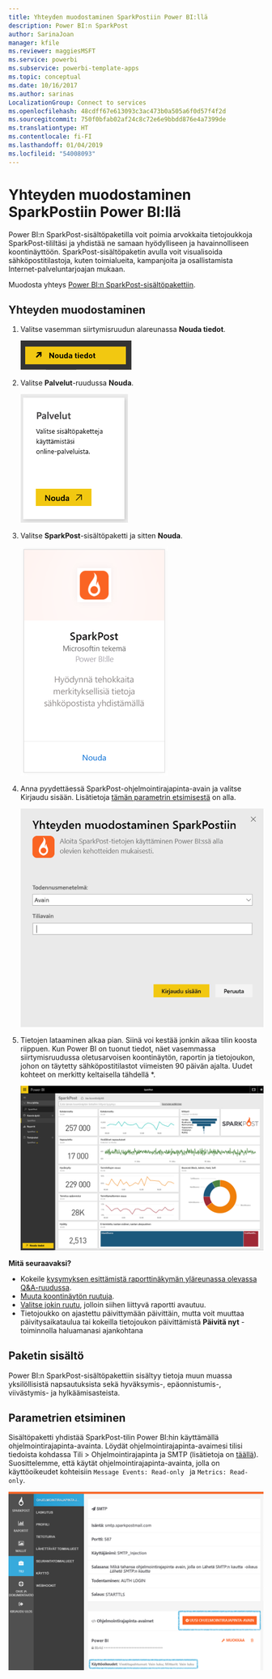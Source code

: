 ```yaml
---
title: Yhteyden muodostaminen SparkPostiin Power BI:llä
description: Power BI:n SparkPost
author: SarinaJoan
manager: kfile
ms.reviewer: maggiesMSFT
ms.service: powerbi
ms.subservice: powerbi-template-apps
ms.topic: conceptual
ms.date: 10/16/2017
ms.author: sarinas
LocalizationGroup: Connect to services
ms.openlocfilehash: 48cdff67e613093c3ac473b0a505a6f0d57f4f2d
ms.sourcegitcommit: 750f0bfab02af24c8c72e6e9bbdd876e4a7399de
ms.translationtype: HT
ms.contentlocale: fi-FI
ms.lasthandoff: 01/04/2019
ms.locfileid: "54008093"
---
```

# <a name="connect-to-sparkpost-with-power-bi"></a>Yhteyden muodostaminen SparkPostiin Power BI:llä
Power BI:n SparkPost-sisältöpaketilla voit poimia arvokkaita tietojoukkoja SparkPost-tililtäsi ja yhdistää ne samaan hyödylliseen ja havainnolliseen koontinäyttöön. SparkPost-sisältöpaketin avulla voit visualisoida sähköpostitilastoja, kuten toimialueita, kampanjoita ja osallistamista Internet-palveluntarjoajan mukaan.

Muodosta yhteys [Power BI:n SparkPost-sisältöpakettiin](https://app.powerbi.com/getdata/services/spark-post).

## <a name="how-to-connect"></a>Yhteyden muodostaminen
1. Valitse vasemman siirtymisruudun alareunassa **Nouda tiedot**.
   
   ![](media/service-connect-to-sparkpost/getdata.png)
2. Valitse **Palvelut**-ruudussa **Nouda**.
   
   ![](media/service-connect-to-sparkpost/services.png)
3. Valitse **SparkPost**-sisältöpaketti ja sitten **Nouda**. 
   
   ![](media/service-connect-to-sparkpost/sparkpost.png)
4. Anna pyydettäessä SparkPost-ohjelmointirajapinta-avain ja valitse Kirjaudu sisään. Lisätietoja [tämän parametrin etsimisestä](#FindingParams) on alla.
   
   ![](media/service-connect-to-sparkpost/creds.png)
5. Tietojen lataaminen alkaa pian. Siinä voi kestää jonkin aikaa tilin koosta riippuen. Kun Power BI on tuonut tiedot, näet vasemmassa siirtymisruudussa oletusarvoisen koontinäytön, raportin ja tietojoukon, johon on täytetty sähköpostitilastot viimeisten 90 päivän ajalta. Uudet kohteet on merkitty keltaisella tähdellä \*.
   
   ![](media/service-connect-to-sparkpost/dashboard.png)

**Mitä seuraavaksi?**

* Kokeile [kysymyksen esittämistä raporttinäkymän yläreunassa olevassa Q&A-ruudussa](consumer/end-user-q-and-a.md).
* [Muuta koontinäytön ruutuja](service-dashboard-edit-tile.md).
* [Valitse jokin ruutu](consumer/end-user-tiles.md), jolloin siihen liittyvä raportti avautuu.
* Tietojoukko on ajastettu päivittymään päivittäin, mutta voit muuttaa päivitysaikataulua tai kokeilla tietojoukon päivittämistä **Päivitä nyt** -toiminnolla haluamanasi ajankohtana

## <a name="whats-included"></a>Paketin sisältö
Power BI:n SparkPost-sisältöpakettiin sisältyy tietoja muun muassa yksilöllisistä napsautuksista sekä hyväksymis-, epäonnistumis-, viivästymis- ja hylkäämisasteista.

<a name="FindingParams"></a>

## <a name="finding-parameters"></a>Parametrien etsiminen
Sisältöpaketti yhdistää SparkPost-tilin Power BI:hin käyttämällä ohjelmointirajapinta-avainta. Löydät ohjelmointirajapinta-avaimesi tilisi tiedoista kohdassa Tili \> Ohjelmointirajapinta ja SMTP (lisätietoja on [täällä](https://support.sparkpost.com/customer/portal/articles/1933377-create-api-keys)). Suosittelemme, että käytät ohjelmointirajapinta-avainta, jolla on käyttöoikeudet kohteisiin `Message Events: Read-only ` ja `Metrics: Read-only`.

![](media/service-connect-to-sparkpost/sparkpost1.png)

